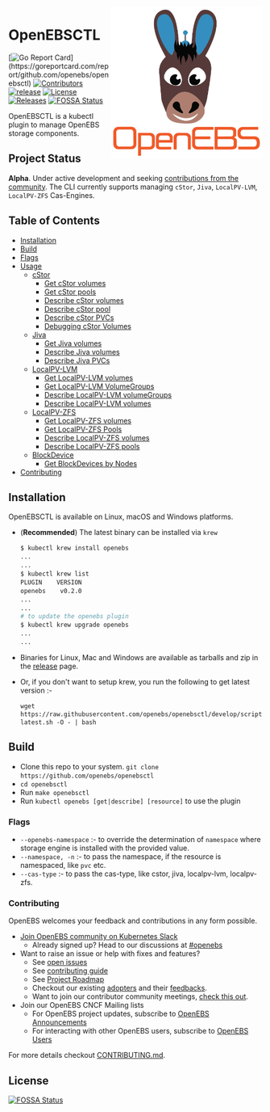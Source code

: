 <img width="300" align="right" alt="OpenEBS Logo" src="https://raw.githubusercontent.com/cncf/artwork/master/projects/openebs/stacked/color/openebs-stacked-color.png" xmlns="http://www.w3.org/1999/html">

# OpenEBSCTL


[![Go Report Card](https://goreportcard.com/badge/github.com/openebs/openebsctl?)](https://goreportcard.com/report/github.com/openebs/openebsctl)
[![Contributors](https://img.shields.io/github/contributors/openebs/openebsctl)](https://github.com/openebs/openebsctl/graphs/contributors)
[![release](https://img.shields.io/github/release-pre/openebs/openebsctl.svg)](https://github.com/openebs/openebsctl/releases)
[![License](https://img.shields.io/badge/License-Apache%202.0-blue.svg)](https://github.com/mum4k/termdash/blob/master/LICENSE)
[![Releases](https://img.shields.io/github/downloads/openebs/openebsctl/total.svg)](https://github.com//openebs/openebsctl/releases)
[![FOSSA Status](https://app.fossa.com/api/projects/git%2Bgithub.com%2Fopenebs%2Fopenebsctl.svg?type=shield)](https://app.fossa.com/projects/git%2Bgithub.com%2Fopenebs%2Fopenebsctl?ref=badge_shield)



OpenEBSCTL is a kubectl plugin to manage OpenEBS storage components.


## Project Status

**Alpha**. Under active development and seeking [contributions from the community](#contributing).
The CLI currently supports managing `cStor`, `Jiva`, `LocalPV-LVM`, `LocalPV-ZFS` Cas-Engines.

## Table of Contents
* [Installation](#installation)
* [Build](#build)
* [Flags](#flags)
* [Usage](#usage)
  * [cStor](docs/cstor/README.md#cstor)
    * [Get cStor volumes](docs/cstor/README.md#get-cstor-volumes)
    * [Get cStor pools](docs/cstor/README.md#get-cstor-pools)
    * [Describe cStor volumes](docs/cstor/README.md#describe-cstor-volumes)
    * [Describe cStor pool](docs/cstor/README.md#describe-cstor-pool)
    * [Describe cStor PVCs](docs/cstor/README.md#describe-pvcs)
    * [Debugging cStor Volumes](docs/cstor/README.md#debugging-cstor-volumes)
  * [Jiva](docs/jiva/README.md#jiva)
    * [Get Jiva volumes](docs/jiva/README.md#get-jiva-volumes)
    * [Describe Jiva volumes](docs/jiva/README.md#describe-jiva-volumes)
    * [Describe Jiva PVCs](docs/jiva/README.md#describe-jiva-pvcs)
  * [LocalPV-LVM](docs/localpv-lvm/README.md#localpv-lvm)
    * [Get LocalPV-LVM volumes](docs/localpv-lvm/README.md#get-localpv-lvm-volumes)
    * [Get LocalPV-LVM VolumeGroups](docs/localpv-lvm/README.md#get-localpv-lvm-volumegroups)
    * [Describe LocalPV-LVM volumeGroups](docs/localpv-lvm/README.md#describe-localpv-lvm-volumeGroups)
    * [Describe LocalPV-LVM volumes](docs/localpv-lvm/README.md#describe-localpv-lvm-volumes)
  * [LocalPV-ZFS](docs/localpv-zfs/README.md#localpv-zfs)
    * [Get LocalPV-ZFS volumes](docs/localpv-zfs/README.md#get-localpv-zfs-volumes)
    * [Get LocalPV-ZFS Pools](docs/localpv-zfs/README.md#get-localpv-zfs-pools)
    * [Describe LocalPV-ZFS volumes](docs/localpv-zfs/README.md#describe-localpv-zfs-volumes)
    * [Describe LocalPV-ZFS pools](docs/localpv-zfs/README.md#describe-localpv-zfs-pools)
  * [BlockDevice](docs/cstor/README.md#blockdevice)
    * [Get BlockDevices by Nodes](docs/cstor/README.md#get-blockdevices-by-nodes)
* [Contributing](#contributing)

## Installation

OpenEBSCTL is available on Linux, macOS and Windows platforms.

* (**Recommended**) The latest binary can be installed via `krew`
  ```bash
  $ kubectl krew install openebs
  ...
  ...
  $ kubectl krew list
  PLUGIN    VERSION
  openebs    v0.2.0
  ...
  ...
  # to update the openebs plugin
  $ kubectl krew upgrade openebs
  ...
  ...
  ```

* Binaries for Linux, Mac and Windows are available as tarballs and zip in the [release](https://github.com/openebs/openebsctl/releases) page.
* Or, if you don't want to setup krew, you run the following to get latest version :-
   ```shell
   wget https://raw.githubusercontent.com/openebs/openebsctl/develop/scripts/install-latest.sh -O - | bash

## Build

- Clone this repo to your system. `git clone https://github.com/openebs/openebsctl`
- `cd openebsctl`
- Run `make openebsctl`
- Run `kubectl openebs [get|describe] [resource]` to use the plugin

### Flags

* `--openebs-namespace` :- to override the determination of `namespace` where storage engine is installed with the provided value.
* `--namespace, -n` :- to pass the namespace, if the resource is namespaced, like `pvc` etc.
* `--cas-type` :- to pass the cas-type, like cstor, jiva, localpv-lvm, localpv-zfs.

### Contributing

OpenEBS welcomes your feedback and contributions in any form possible.

- [Join OpenEBS community on Kubernetes Slack](https://kubernetes.slack.com)
    - Already signed up? Head to our discussions at [#openebs](https://kubernetes.slack.com/messages/openebs/)
- Want to raise an issue or help with fixes and features?
    - See [open issues](https://github.com/openebs/openebs/issues)
    - See [contributing guide](./CONTRIBUTING.md)
    - See [Project Roadmap](https://github.com/openebs/openebsctl/projects/1)
    - Checkout our existing [adopters](https://github.com/openebs/openebs/tree/master/adopters) and their [feedbacks](https://github.com/openebs/openebs/issues/2719).
    - Want to join our contributor community meetings, [check this out](https://hackmd.io/mfG78r7MS86oMx8oyaV8Iw?view).
- Join our OpenEBS CNCF Mailing lists
    - For OpenEBS project updates, subscribe to [OpenEBS Announcements](https://lists.cncf.io/g/cncf-openebs-announcements)
    - For interacting with other OpenEBS users, subscribe to [OpenEBS Users](https://lists.cncf.io/g/cncf-openebs-users)


For more details checkout [CONTRIBUTING.md](./CONTRIBUTING.md).



## License
[![FOSSA Status](https://app.fossa.com/api/projects/git%2Bgithub.com%2Fopenebs%2Fopenebsctl.svg?type=large)](https://app.fossa.com/projects/git%2Bgithub.com%2Fopenebs%2Fopenebsctl?ref=badge_large)
